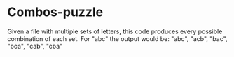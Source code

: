 # Combos-puzzle
Given a file with multiple sets of letters, this code produces every possible combination of each set.
For "abc" the output would be: "abc", "acb", "bac", "bca", "cab", "cba"
